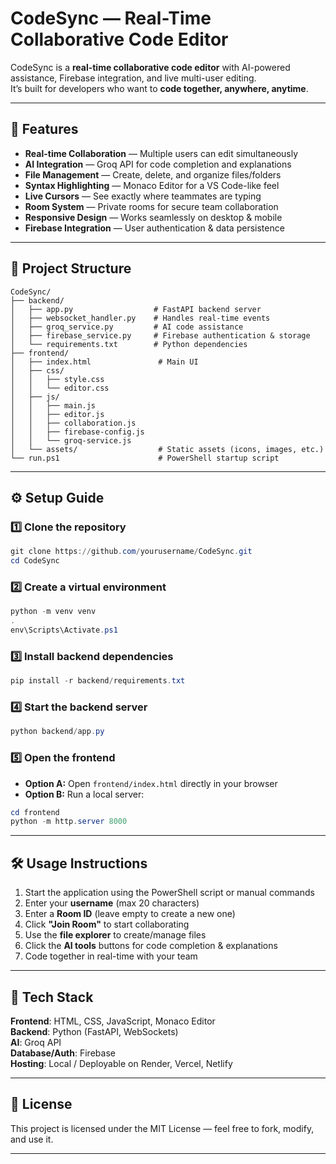 # CodeSync — Real-Time Collaborative Code Editor

CodeSync is a **real-time collaborative code editor** with AI-powered assistance, Firebase integration, and live multi-user editing.  
It’s built for developers who want to **code together, anywhere, anytime**.

---

## 🚀 Features

- **Real-time Collaboration** — Multiple users can edit simultaneously  
- **AI Integration** — Groq API for code completion and explanations  
- **File Management** — Create, delete, and organize files/folders  
- **Syntax Highlighting** — Monaco Editor for a VS Code-like feel  
- **Live Cursors** — See exactly where teammates are typing  
- **Room System** — Private rooms for secure team collaboration  
- **Responsive Design** — Works seamlessly on desktop & mobile  
- **Firebase Integration** — User authentication & data persistence  

---

## 📂 Project Structure

```plaintext
CodeSync/
├── backend/
│   ├── app.py                  # FastAPI backend server
│   ├── websocket_handler.py    # Handles real-time events
│   ├── groq_service.py         # AI code assistance
│   ├── firebase_service.py     # Firebase authentication & storage
│   └── requirements.txt        # Python dependencies
├── frontend/
│   ├── index.html               # Main UI
│   ├── css/
│   │   ├── style.css
│   │   └── editor.css
│   ├── js/
│   │   ├── main.js
│   │   ├── editor.js
│   │   ├── collaboration.js
│   │   ├── firebase-config.js
│   │   └── groq-service.js
│   └── assets/                  # Static assets (icons, images, etc.)
└── run.ps1                      # PowerShell startup script
```

---

## ⚙️ Setup Guide

### 1️⃣ Clone the repository
```powershell
git clone https://github.com/yourusername/CodeSync.git
cd CodeSync
```

### 2️⃣ Create a virtual environment
```powershell
python -m venv venv
.
env\Scripts\Activate.ps1
```

### 3️⃣ Install backend dependencies
```powershell
pip install -r backend/requirements.txt
```

### 4️⃣ Start the backend server
```powershell
python backend/app.py
```

### 5️⃣ Open the frontend
- **Option A:** Open `frontend/index.html` directly in your browser  
- **Option B:** Run a local server:
```powershell
cd frontend
python -m http.server 8000
```

---

## 🛠 Usage Instructions

1. Start the application using the PowerShell script or manual commands  
2. Enter your **username** (max 20 characters)  
3. Enter a **Room ID** (leave empty to create a new one)  
4. Click **"Join Room"** to start collaborating  
5. Use the **file explorer** to create/manage files  
6. Click the **AI tools** buttons for code completion & explanations  
7. Code together in real-time with your team  

---

## 📌 Tech Stack

**Frontend**: HTML, CSS, JavaScript, Monaco Editor  
**Backend**: Python (FastAPI, WebSockets)  
**AI**: Groq API  
**Database/Auth**: Firebase  
**Hosting**: Local / Deployable on Render, Vercel, Netlify  

---

## 📄 License

This project is licensed under the MIT License — feel free to fork, modify, and use it.

---
